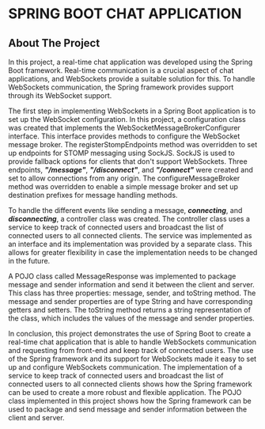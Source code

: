 # SPRING BOOT CHAT APPLICATION
## About The Project
In this project, a real-time chat application was developed using the Spring Boot framework. Real-time communication is a crucial aspect of chat applications, and WebSockets provide a suitable solution for this. To handle WebSockets communication, the Spring framework provides support through its WebSocket support.

The first step in implementing WebSockets in a Spring Boot application is to set up the WebSocket configuration. In this project, a configuration class was created that implements the WebSocketMessageBrokerConfigurer interface. This interface provides methods to configure the WebSocket message broker. The registerStompEndpoints method was overridden to set up endpoints for STOMP messaging using SockJS. SockJS is used to provide fallback options for clients that don't support WebSockets. Three endpoints, ***"/message"***, ***"/disconnect"***, and ***"/connect"*** were created and set to allow connections from any origin. The configureMessageBroker method was overridden to enable a simple message broker and set up destination prefixes for message handling methods.

To handle the different events like sending a message, ***connecting***, and ***disconnecting***, a controller class was created. The controller class uses a service to keep track of connected users and broadcast the list of connected users to all connected clients. The service was implemented as an interface and its implementation was provided by a separate class. This allows for greater flexibility in case the implementation needs to be changed in the future.

A POJO class called MessageResponse was implemented to package message and sender information and send it between the client and server. This class has three properties: message, sender, and toString method. The message and sender properties are of type String and have corresponding getters and setters. The toString method returns a string representation of the class, which includes the values of the message and sender properties.

In conclusion, this project demonstrates the use of Spring Boot to create a real-time chat application that is able to handle WebSockets communication and requesting from front-end and keep track of connected users. The use of the Spring framework and its support for WebSockets made it easy to set up and configure WebSockets communication. The implementation of a service to keep track of connected users and broadcast the list of connected users to all connected clients shows how the Spring framework can be used to create a more robust and flexible application. The POJO class implemented in this project shows how the Spring framework can be used to package and send message and sender information between the client and server.
